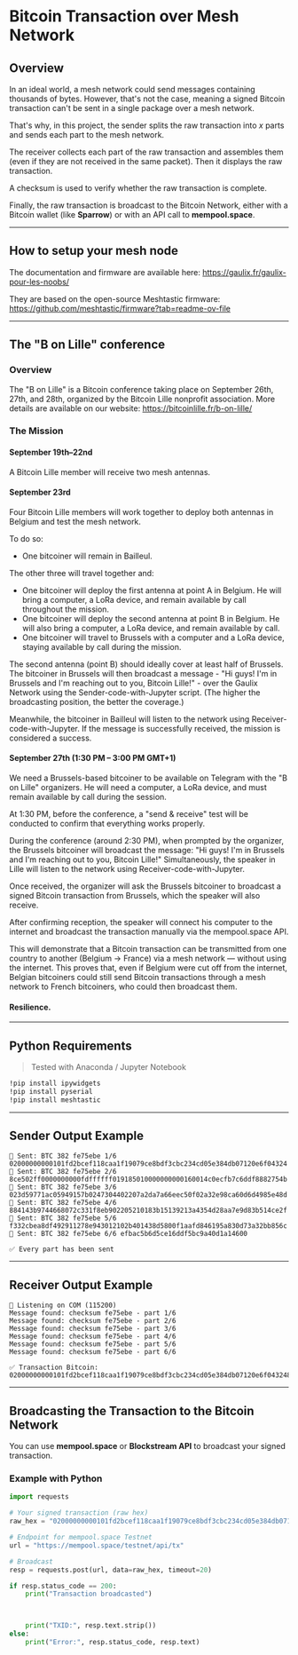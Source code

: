# Bitcoin Transaction over Mesh Network

## Overview

In an ideal world, a mesh network could send messages containing thousands of bytes. However, that's not the case, meaning a signed Bitcoin transaction can't be sent in a single package over a mesh network.

That's why, in this project, the sender splits the raw transaction into *x* parts and sends each part to the mesh network.

The receiver collects each part of the raw transaction and assembles them (even if they are not received in the same packet). Then it displays the raw transaction.

A checksum is used to verify whether the raw transaction is complete.

Finally, the raw transaction is broadcast to the Bitcoin Network, either with a Bitcoin wallet (like **Sparrow**) or with an API call to **mempool.space**.

---

## How to setup your mesh node

The documentation and firmware are available here: https://gaulix.fr/gaulix-pour-les-noobs/

They are based on the open-source Meshtastic firmware: https://github.com/meshtastic/firmware?tab=readme-ov-file

---

## The "B on Lille" conference

### Overview

The "B on Lille" is a Bitcoin conference taking place on September 26th, 27th, and 28th, organized by the Bitcoin Lille nonprofit association. More details are available on our website: https://bitcoinlille.fr/b-on-lille/

### The Mission

#### September 19th–22nd
A Bitcoin Lille member will receive two mesh antennas.

#### September 23rd
Four Bitcoin Lille members will work together to deploy both antennas in Belgium and test the mesh network.

To do so:
- One bitcoiner will remain in Bailleul.

The other three will travel together and:
- One bitcoiner will deploy the first antenna at point A in Belgium. He will bring a computer, a LoRa device, and remain available by call throughout the mission.
- One bitcoiner will deploy the second antenna at point B in Belgium. He will also bring a computer, a LoRa device, and remain available by call.
- One bitcoiner will travel to Brussels with a computer and a LoRa device, staying available by call during the mission.

The second antenna (point B) should ideally cover at least half of Brussels.
The bitcoiner in Brussels will then broadcast a message - "Hi guys! I'm in Brussels and I'm reaching out to you, Bitcoin Lille!" - over the Gaulix Network using the Sender-code-with-Jupyter script. (The higher the broadcasting position, the better the coverage.)

Meanwhile, the bitcoiner in Bailleul will listen to the network using Receiver-code-with-Jupyter. If the message is successfully received, the mission is considered a success.

#### September 27th (1:30 PM – 3:00 PM GMT+1)
We need a Brussels-based bitcoiner to be available on Telegram with the "B on Lille" organizers. He will need a computer, a LoRa device, and must remain available by call during the session.

At 1:30 PM, before the conference, a "send & receive" test will be conducted to confirm that everything works properly.

During the conference (around 2:30 PM), when prompted by the organizer, the Brussels bitcoiner will broadcast the message: "Hi guys! I'm in Brussels and I'm reaching out to you, Bitcoin Lille!"
Simultaneously, the speaker in Lille will listen to the network using Receiver-code-with-Jupyter.

Once received, the organizer will ask the Brussels bitcoiner to broadcast a signed Bitcoin transaction from Brussels, which the speaker will also receive.

After confirming reception, the speaker will connect his computer to the internet and broadcast the transaction manually via the mempool.space API.

This will demonstrate that a Bitcoin transaction can be transmitted from one country to another (Belgium → France) via a mesh network — without using the internet.
This proves that, even if Belgium were cut off from the internet, Belgian bitcoiners could still send Bitcoin transactions through a mesh network to French bitcoiners, who could then broadcast them.

#### Resilience.

---

## Python Requirements

> Tested with Anaconda / Jupyter Notebook

```bash
!pip install ipywidgets
!pip install pyserial
!pip install meshtastic
```

---

## Sender Output Example

```
📨 Sent: BTC 382 fe75ebe 1/6 02000000000101fd2bcef118caa1f19079ce8bdf3cbc234cd05e384db07120e6f04324
📨 Sent: BTC 382 fe75ebe 2/6 8ce502ff0000000000fdffffff019185010000000000160014c0ecfb7c6ddf8882754b
📨 Sent: BTC 382 fe75ebe 3/6 023d59771ac05949157b0247304402207a2da7a66eec50f02a32e98ca60d6d4985e48d
📨 Sent: BTC 382 fe75ebe 4/6 884143b9744668072c331f8eb902205210183b15139213a4354d28aa7e9d83b514ce2f
📨 Sent: BTC 382 fe75ebe 5/6 f332cbea8df492911278e943012102b401438d5800f1aafd846195a830d73a32bb856c
📨 Sent: BTC 382 fe75ebe 6/6 efbac5b6d5ce16ddf5bc9a40d1a14600

✅ Every part has been sent
```

---

## Receiver Output Example

```
📡 Listening on COM (115200)
Message found: checksum fe75ebe - part 1/6
Message found: checksum fe75ebe - part 2/6
Message found: checksum fe75ebe - part 3/6
Message found: checksum fe75ebe - part 4/6
Message found: checksum fe75ebe - part 5/6
Message found: checksum fe75ebe - part 6/6

✅ Transaction Bitcoin:
02000000000101fd2bcef118caa1f19079ce8bdf3cbc234cd05e384db07120e6f043248ce502ff0000000000fdffffff019185010000000000160014c0ecfb7c6ddf8882754b023d59771ac05949157b0247304402207a2da7a66eec50f02a32e98ca60d6d4985e48d884143b9744668072c331f8eb902205210183b15139213a4354d28aa7e9d83b514ce2ff332cbea8df492911278e943012102b401438d5800f1aafd846195a830d73a32bb856cefbac5b6d5ce16ddf5bc9a40d1a14600
```

---

## Broadcasting the Transaction to the Bitcoin Network

You can use **mempool.space** or **Blockstream API** to broadcast your signed transaction.

### Example with Python

```python
import requests

# Your signed transaction (raw hex)
raw_hex = "02000000000101fd2bcef118caa1f19079ce8bdf3cbc234cd05e384db07120e6f043248ce502ff0000000000fdffffff019185010000000000160014c0ecfb7c6ddf8882754b023d59771ac05949157b0247304402207a2da7a66eec50f02a32e98ca60d6d4985e48d884143b9744668072c331f8eb902205210183b15139213a4354d28aa7e9d83b514ce2ff332cbea8df492911278e943012102b401438d5800f1aafd846195a830d73a32bb856cefbac5b6d5ce16ddf5bc9a40d1a14600"

# Endpoint for mempool.space Testnet
url = "https://mempool.space/testnet/api/tx"

# Broadcast
resp = requests.post(url, data=raw_hex, timeout=20)

if resp.status_code == 200:
    print("Transaction broadcasted")



    print("TXID:", resp.text.strip())
else:
    print("Error:", resp.status_code, resp.text)
```
